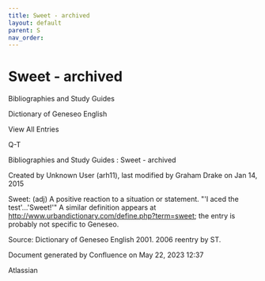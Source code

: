 ```yaml
---
title: Sweet - archived
layout: default
parent: S
nav_order:
---
```


# Sweet - archived

Bibliographies and Study Guides

Dictionary of Geneseo English

View All Entries

Q-T

Bibliographies and Study Guides : Sweet - archived

Created by  Unknown User (arh11), last modified by  Graham Drake on Jan 14, 2015

Sweet: (adj) A positive reaction to a situation or statement. &quot;'I aced the test'...'Sweet!'&quot;  A similar definition appears at http://www.urbandictionary.com/define.php?term=sweet; the entry is probably not specific to Geneseo.

Source: Dictionary of Geneseo English 2001. 2006 reentry by ST.

Document generated by Confluence on May 22, 2023 12:37

Atlassian
